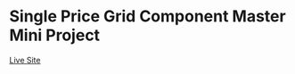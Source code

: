 # Single Price Grid Component Master Mini Project

<a href="https://ankitnsk178.github.io/Four-Card-Feature-Section-Master-Mini-Project/index.html">Live Site</a>